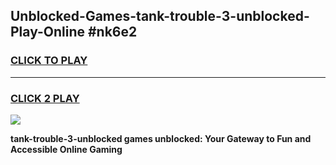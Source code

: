 
## Unblocked-Games-tank-trouble-3-unblocked-Play-Online #nk6e2
<h3>
<a href="https://news.freeplayer.one?title=tank-trouble-3-unblocked&ref=3">CLICK TO PLAY</a></h3>
<hr>

<h3>
<a href="https://news.freeplayer.one?title=tank-trouble-3-unblocked&ref=3">CLICK 2 PLAY</a>
  
</h3>

<a href="https://news.freeplayer.one?title=tank-trouble-3-unblocked&ref=3"><img src="https://clearcache.store/games.png"></a>


**tank-trouble-3-unblocked games unblocked: Your Gateway to Fun and Accessible Online Gaming**
